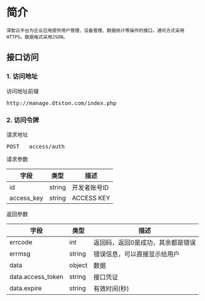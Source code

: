 # 简介
	深智云平台为企业应用提供用户管理、设备管理、数据统计等操作的接口，通讯方式采用HTTPS，数据格式采用JSON。
## 接口访问
### <a name='api_1'>1. 访问地址</a>
访问地址前缀

<pre>http://manage.dtston.com/index.php</pre>

### <a name='api_2'>2. 访问令牌</a>
请求地址

<pre>POST	access/auth</pre>

请求参数

|字段|类型|描述|
|--|--|--|
|id|string|开发者账号ID|
|access_key|string|ACCESS KEY|

返回参数

|字段|类型|描述|
|--|--|--|
|errcode|int|返回码，返回0是成功，其余都是错误|
|errmsg|string|错误信息，可以直接显示给用户|
|data|object|数据|
|data.access_token|string|接口凭证|
|data.expire|string|有效时间(秒)|

